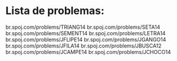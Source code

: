 # Lista de problemas:

br.spoj.com/problems/TRIANG14
br.spoj.com/problems/SETA14
br.spoj.com/problems/SEMENT14
br.spoj.com/problems/LETRA14
br.spoj.com/problems/JFLIPE14
br.spoj.com/problems/JGANGO14
br.spoj.com/problems/JFILA14
br.spoj.com/problems/JBUSCA12
br.spoj.com/problems/JCAMPE14
br.spoj.com/problems/JCHOCO14